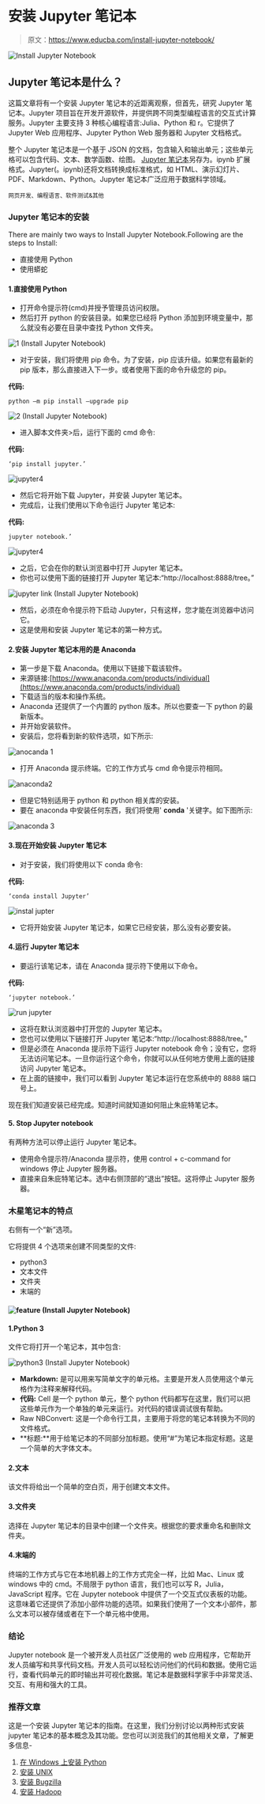 # 安装 Jupyter 笔记本

> 原文：<https://www.educba.com/install-jupyter-notebook/>

![Install Jupyter Notebook](img/3f36417f99ef47d7233e4bd5f9f10ae2.png)



## Jupyter 笔记本是什么？

这篇文章将有一个安装 Jupyter 笔记本的近距离观察，但首先，研究 Jupyter 笔记本。Jupyter 项目旨在开发开源软件，并提供跨不同类型编程语言的交互式计算服务。Jupyter 主要支持 3 种核心编程语言:Julia、Python 和 r。它提供了 Jupyter Web 应用程序、Jupyter Python Web 服务器和 Jupyter 文档格式。

整个 Jupyter 笔记本是一个基于 JSON 的文档，包含输入和输出单元；这些单元格可以包含代码、文本、数学函数、绘图。 [Jupyter 笔记本](https://www.educba.com/what-is-juypter-notebook/)另存为。ipynb 扩展格式。Jupyter(。ipynb)还将文档转换成标准格式，如 HTML、演示幻灯片、PDF、Markdown、Python。Jupyter 笔记本广泛应用于数据科学领域。

<small>网页开发、编程语言、软件测试&其他</small>

### Jupyter 笔记本的安装

There are mainly two ways to Install Jupyter Notebook.Following are the steps to Install:

*   直接使用 Python
*   使用蟒蛇

#### 1.直接使用 Python

*   打开命令提示符(cmd)并授予管理员访问权限。
*   然后打开 python 的安装目录。如果您已经将 Python 添加到环境变量中，那么就没有必要在目录中查找 Python 文件夹。

![1 (Install Jupyter Notebook)](img/b953e64bfb07b9647f25f530d1a4b7a3.png)



*   对于安装，我们将使用 pip 命令。为了安装，pip 应该升级。如果您有最新的 pip 版本，那么直接进入下一步。或者使用下面的命令升级您的 pip。

**代码:**

`python –m pip install –upgrade pip`

![2 (Install Jupyter Notebook)](img/e084d6c57a02d552141fe5f3bf9b842e.png)



*   进入脚本文件夹>后，运行下面的 cmd 命令:

**代码:**

`‘pip install jupyter.’`

![jupyter4](img/ffc9b4bc2de8ca38ea2f6136f376e95b.png)



*   然后它将开始下载 Jupyter，并安装 Jupyter 笔记本。
*   完成后，让我们使用以下命令运行 Jupyter 笔记本:

**代码:**

`jupyter notebook.’`

![jupyter4](img/0bf6f812bc1de0e40964b1bb9b19e2bd.png)



*   之后，它会在你的默认浏览器中打开 Jupyter 笔记本。
*   你也可以使用下面的链接打开 Jupyter 笔记本:“http://localhost:8888/tree。”

![jupyter link (Install Jupyter Notebook)](img/cb9dc9bc8d65d12330ad483c878ba77a.png)



*   然后，必须在命令提示符下启动 Jupyter，只有这样，您才能在浏览器中访问它。
*   这是使用和安装 Jupyter 笔记本的第一种方式。

#### 2.安装 Jupyter 笔记本用的是 Anaconda

*   第一步是下载 Anaconda。使用以下链接下载该软件。
*   来源链接:[https://www.anaconda.com/products/individual](https://www.anaconda.com/products/individual)
*   下载适当的版本和操作系统。
*   Anaconda 还提供了一个内置的 python 版本。所以也要查一下 python 的最新版本。
*   并开始安装软件。
*   安装后，您将看到新的软件选项，如下所示:

![anocanda 1](img/79272b61e7ca04a3d9dcd8f4d2e260a1.png)



*   打开 Anaconda 提示终端。它的工作方式与 cmd 命令提示符相同。

![anaconda2](img/d6abffb9b30be96ef573d519f4a4c0f7.png)



*   但是它特别适用于 python 和 python 相关库的安装。
*   要在 anaconda 中安装任何东西，我们将使用' **conda** '关键字。如下图所示:

![anaconda 3](img/ea0618c52bbdc48d43fae4f09a1b6a3e.png)



#### 3.现在开始安装 Jupyter 笔记本

*   对于安装，我们将使用以下 conda 命令:

**代码:**

`‘conda install Jupyter’`

![instal jupter](img/9494ac3feabf895984ef5577a7823b18.png)



*   它将开始安装 Jupyter 笔记本，如果它已经安装，那么没有必要安装。

#### 4.运行 Jupyter 笔记本

*   要运行该笔记本，请在 Anaconda 提示符下使用以下命令。

**代码:**

`‘jupyter notebook.’`

![run jupyter](img/9df497dab1b78029892fde76f3477881.png)



*   这将在默认浏览器中打开您的 Jupyter 笔记本。
*   您也可以使用以下链接打开 Jupyter 笔记本:“http://localhost:8888/tree。”
*   但是必须在 Anaconda 提示符下运行 Jupyter notebook 命令；没有它，您将无法访问笔记本。一旦你运行这个命令，你就可以从任何地方使用上面的链接访问 Jupyter 笔记本。
*   在上面的链接中，我们可以看到 Jupyter 笔记本运行在您系统中的 8888 端口号上。

现在我们知道安装已经完成。知道时间就知道如何阻止朱庇特笔记本。

#### 5\. Stop Jupyter notebook

有两种方法可以停止运行 Jupyter 笔记本。

*   使用命令提示符/Anaconda 提示符，使用 control + c-command for windows 停止 Jupyter 服务器。
*   直接来自朱庇特笔记本。选中右侧顶部的“退出”按钮。这将停止 Jupyter 服务器。

### 木星笔记本的特点

右侧有一个“新”选项。

它将提供 4 个选项来创建不同类型的文件:

*   python3
*   文本文件
*   文件夹
*   末端的

#### ![feature (Install Jupyter Notebook)](img/7e555e0b284afc32ca81dd4b2c97452f.png)



#### 1.Python 3

文件它将打开一个笔记本，其中包含:

![python3 (Install Jupyter Notebook)](img/921a6eeb1fea56aa57ce4b923e5d2af8.png)



*   **Markdown:** 是可以用来写简单文字的单元格。主要是开发人员使用这个单元格作为注释来解释代码。
*   **代码:** Cell 是一个 python 单元，整个 python 代码都写在这里，我们可以把这些单元作为一个单独的单元来运行。对代码的错误调试很有帮助。
*   Raw NBConvert: 这是一个命令行工具，主要用于将您的笔记本转换为不同的文件格式。
*   **标题:**用于给笔记本的不同部分加标题。使用“#”为笔记本指定标题。这是一个简单的大字体文本。

#### 2.文本

该文件将给出一个简单的空白页，用于创建文本文件。

#### 3.文件夹

选择在 Jupyter 笔记本的目录中创建一个文件夹。根据您的要求重命名和删除文件夹。

#### 4.末端的

终端的工作方式与它在本地机器上的工作方式完全一样，比如 Mac、Linux 或 windows 中的 cmd。不局限于 python 语言，我们也可以写 R，Julia，JavaScript 程序。它在 Jupyter notebook 中提供了一个交互式仪表板的功能。这意味着它还提供了添加小部件功能的选项。如果我们使用了一个文本小部件，那么文本可以被存储或者在下一个单元格中使用。

### 结论

Jupyter notebook 是一个被开发人员社区广泛使用的 web 应用程序，它帮助开发人员编写和共享代码文档。开发人员可以轻松访问他们的代码和数据。使用它运行，查看代码单元的即时输出并可视化数据。笔记本是数据科学家手中非常灵活、交互、有用和强大的工具。

### 推荐文章

这是一个安装 Jupyter 笔记本的指南。在这里，我们分别讨论以两种形式安装 jupyter 笔记本的基本概念及其功能。您也可以浏览我们的其他相关文章，了解更多信息-

1.  [在 Windows 上安装 Python](https://www.educba.com/install-python-on-windows/)
2.  [安装 UNIX](https://www.educba.com/install-unix/)
3.  [安装 Bugzilla](https://www.educba.com/install-bugzilla/)
4.  [安装 Hadoop](https://www.educba.com/install-hadoop/)





